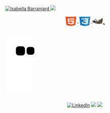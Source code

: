 
##
<a href="https://github.com/bellabarranjard">
<img width="49%" height="195px" src="https://github-readme-stats.vercel.app/api?username=bellabarranjard&show_icons=true&count_private=true&hide_border=true&title_color=FFFFFF&icon_color=bf40bf&text_color=FFFFFF&bg_color=7a297a" alt="Isabella Barranjard" /> 
 
 <img height="100px" src="https://github-readme-stats.vercel.app/api/top-langs/?username=bellabarranjard&layout=compact&langs_count=7&theme=dracula_true&hide_border=true&title_color=FFFFFF&icon_color=bf40bf&text_color=FFFFFF&bg_color=7a297a"/>

  
<div align="center" style="display: inline_block"><br>
  <img align="center" alt="Isabella-HTML" height="30" width="40" src="https://raw.githubusercontent.com/devicons/devicon/master/icons/html5/html5-original.svg">
  <img align="center" alt="Isabella-CSS" height="30" width="40" src="https://raw.githubusercontent.com/devicons/devicon/master/icons/css3/css3-original.svg">
<img align="center" alt="Isabella-Gimp" height="30" width="40" src="https://raw.githubusercontent.com/devicons/devicon/master/icons/gimp/gimp-original.svg">
 </div>

##

<div>

![snake gif](https://github.com/bellabarranjard/bellabarranjard/blob/output/github-contribution-grid-snake.svg)

</div>
 
<div align="center">
 
 [![LinkedIn](https://img.shields.io/badge/LinkedIn-0077B5?style=for-the-badge&logo=linkedin&logoColor=white)](https://www.linkedin.com/in/isabella-marques-bb30a7251/)
 <a href="https://instagram.com/bella.barranjard" target="_blank"><img src="https://img.shields.io/badge/-Instagram-%23E4405F?style=for-the-badge&logo=instagram&logoColor=white" target="_blank"></a>
       <a href = "mailto:isabella.marques8@etec.sp.gov.br"><img src="https://img.shields.io/badge/-Gmail-%23333?style=for-the-badge&logo=gmail&logoColor=white" target="_blank"></a>

</div>
 
 
